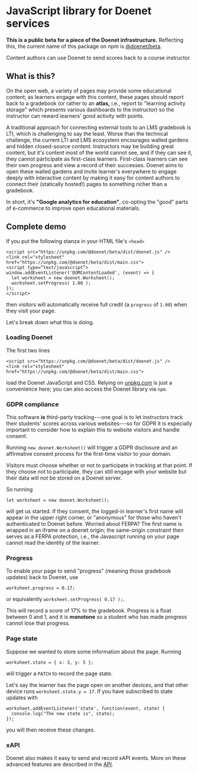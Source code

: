 # JavaScript library for Doenet services

**This is a public beta for a piece of the Doenet infrastructure.**
Reflecting this, the current name of this package on npm is
[@doenet/beta](https://www.npmjs.com/package/@doenet/beta).

Content authors can use Doenet to send scores back to a course
instructor.

## What is this?

On the open web, a variety of pages may provide some educational
content; as learners engage with this content, these pages should
report back to a gradebook (or rather to an **atlas,** i.e., report to
"learning activity storage" which presents various dashboards to the
instructor) so the instructor can reward learners' good activity with
points.

A traditional approach for connecting external tools to an LMS
gradebook is LTI, which is challenging to say the least.  Worse than
the technical challenge, the current LTI and LMS ecosystem encourages
walled gardens and hidden closed-source content.  Instructors may be
building great content, but it's content most of the world cannot see,
and if they can see it, they cannot participate as first-class
learners.  First-class learners can see their own progress and view a
record of their successes.  Doenet aims to open these walled gardens
and invite learner's everywhere to engage deeply with interactive
content by making it easy for content authors to connect their
(statically hosted!) pages to something richer than a gradebook.

In short, it's **"Google analytics for education"**, co-opting the
"good" parts of e-commerce to improve open educational materials.

## Complete demo

If you put the following stanza in your HTML file's `<head>`

```
<script src="https://unpkg.com/@doenet/beta/dist/doenet.js" />
<link rel="stylesheet" href="https://unpkg.com/@doenet/beta/dist/main.css">
<script type=“text/javascript”>
window.addEventListener('DOMContentLoaded', (event) => {
  let worksheet = new doenet.Worksheet();
  worksheet.setProgress( 1.00 );
});
</script>
```

then visitors will automatically receive full credit (a `progress` of
`1.00`) when they visit your page.

Let's break down what this is doing.

### Loading Doenet

The first two lines

```
<script src="https://unpkg.com/@doenet/beta/dist/doenet.js" />
<link rel="stylesheet" href="https://unpkg.com/@doenet/beta/dist/main.css">
```

load the Doenet JavaScript and CSS.  Relying on
[unpkg.com](https://unpkg.com) is just a convenience here; you can
also access the Doenet library via `npm`.

### GDPR compliance

This software **is** third-party tracking---one goal is to let
instructors track their students' scores across various websites---so
for GDPR it is especially important to consider how to explain this to
website visitors and handle consent.

Running `new doenet.Worksheet()` will trigger a GDPR disclosure and an
affirmative consent process for the first-time visitor to your domain.

Visitors must choose whether or not to participate in tracking at that
point.  If they choose not to participate, they can still engage with
your website but their data will not be stored on a Doenet server.

So running

```
let worksheet = new doenet.Worksheet();
```

will get us started.  If they consent, the logged-in learner's first
name will appear in the upper right corner, or "anonymous" for those
who haven't authenticated to Doenet before.  Worried about FERPA?  The
first name is wrapped in an iframe on a doenet origin; the same-origin
constraint then serves as a FERPA protection, i.e., the Javascript
running on your page cannot read the identity of the learner.

### Progress

To enable your page to send "progress" (meaning those gradebook
updates) back to Doenet, use

```
worksheet.progress = 0.17;
```

or equivalently `worksheet.setProgress( 0.17 );`.

This will record a score of 17% to the gradebook.  Progress is a float
between 0 and 1, and it is **monotone** so a student who has made
progress cannot lose that progress.

### Page state

Suppose we wanted to store some information about the page.  Running
```
worksheet.state = { x: 3, y: 5 };
```
will trigger a `PATCH` to record the page state.

Let's say the learner has the page open on another devices, and that other device runs `worksheet.state.y = 17`.  If you have subscribed to state updates with
```
worksheet.addEventListener('state', function(event, state) {
  console.log("The new state is", state);
});
```
you will then receive these changes.

### xAPI

Doenet also makes it easy to send and record xAPI events.  More on
these advanced features are described in the [API](./API.md).


